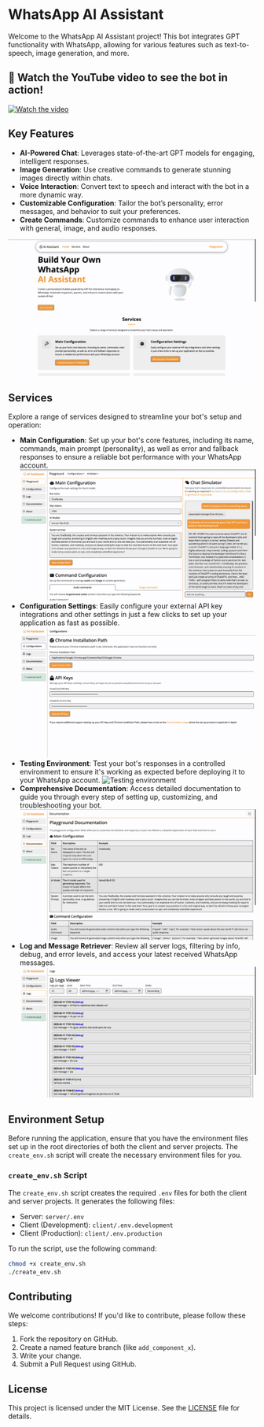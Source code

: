 # WhatsApp AI Assistant

Welcome to the WhatsApp AI Assistant project! This bot integrates GPT functionality with WhatsApp, allowing for various features such as text-to-speech, image generation, and more.

## 🎥 Watch the YouTube video to see the bot in action!

[![Watch the video](https://img.youtube.com/vi/tkHRkxfhbps/0.jpg)](https://www.youtube.com/watch?v=tkHRkxfhbps)

## Key Features

- **AI-Powered Chat**: Leverages state-of-the-art GPT models for engaging, intelligent responses.
- **Image Generation**: Use creative commands to generate stunning images directly within chats.
- **Voice Interaction**: Convert text to speech and interact with the bot in a more dynamic way.
- **Customizable Configuration**: Tailor the bot’s personality, error messages, and behavior to suit your preferences.
- **Create Commands**: Customize commands to enhance user interaction with general, image, and audio responses.

![Landing page](./assets/landing.png)

## Services

Explore a range of services designed to streamline your bot's setup and operation:

- **Main Configuration**: Set up your bot's core features, including its name, commands, main prompt (personality), as well as error and fallback responses to ensure a reliable bot performance with your WhatsApp account.
  ![Main confifuration](./assets/main_configuration.png)
- **Configuration Settings**: Easily configure your external API key integrations and other settings in just a few clicks to set up your application as fast as possible.
  ![Configuration settings](./assets/configurations.png)
- **Testing Environment**: Test your bot's responses in a controlled environment to ensure it's working as expected before deploying it to your WhatsApp account.
  ![Testing environment](./assets/testing_environment.png)
- **Comprehensive Documentation**: Access detailed documentation to guide you through every step of setting up, customizing, and troubleshooting your bot.
  ![Documentation](./assets/documentation_configuration.png)
- **Log and Message Retriever**: Review all server logs, filtering by info, debug, and error levels, and access your latest received WhatsApp messages.
  ![Logs](./assets/logs.png)

## Environment Setup

Before running the application, ensure that you have the environment files set up in the root directories of both the client and server projects. The `create_env.sh` script will create the necessary environment files for you.

### `create_env.sh` Script

The `create_env.sh` script creates the required `.env` files for both the client and server projects. It generates the following files:

- Server: `server/.env`
- Client (Development): `client/.env.development`
- Client (Production): `client/.env.production`

To run the script, use the following command:

```sh
chmod +x create_env.sh
./create_env.sh
```

## Contributing

We welcome contributions! If you'd like to contribute, please follow these steps:

1. Fork the repository on GitHub.
2. Create a named feature branch (like `add_component_x`).
3. Write your change.
4. Submit a Pull Request using GitHub.

## License

This project is licensed under the MIT License. See the [LICENSE](LICENSE) file for details.
